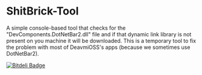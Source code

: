 ShitBrick-Tool
==============

A simple console-based tool that checks for the "DevComponents.DotNetBar2.dll" file and if that dynamic link library is not present on you machine it will be downloaded. This is a temporary tool to fix the problem with most of DeavmiOSS's apps (because we sometimes use DotNetBar2).


[![Bitdeli Badge](https://d2weczhvl823v0.cloudfront.net/deavmi/shitbrick-tool/trend.png)](https://bitdeli.com/free "Bitdeli Badge")

